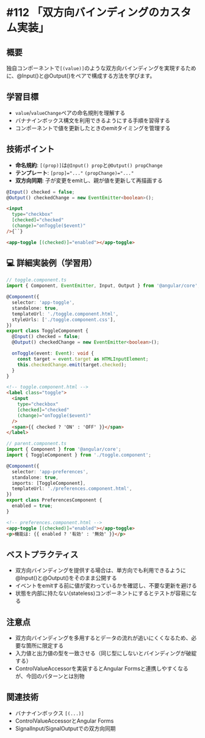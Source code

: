 # #112 「双方向バインディングのカスタム実装」

## 概要
独自コンポーネントで`[(value)]`のような双方向バインディングを実現するために、@Input()と@Output()をペアで構成する方法を学びます。

## 学習目標
- `value`/`valueChange`ペアの命名規則を理解する
- バナナインボックス構文を利用できるようにする手順を習得する
- コンポーネントで値を更新したときのemitタイミングを管理する

## 技術ポイント
- **命名規約**: `[(prop)]`は`@Input() prop`と`@Output() propChange`
- **テンプレート**: `[prop]="..."` `(propChange)="..."`
- **双方向同期**: 子が変更をemitし、親が値を更新して再描画する

```typescript
@Input() checked = false;
@Output() checkedChange = new EventEmitter<boolean>();
```

```html
<input
  type="checkbox"
  [checked]="checked"
  (change)="onToggle($event)"
/>{``}
```

```html
<app-toggle [(checked)]="enabled"></app-toggle>
```

## 💻 詳細実装例（学習用）
```typescript
// toggle.component.ts
import { Component, EventEmitter, Input, Output } from '@angular/core';

@Component({
  selector: 'app-toggle',
  standalone: true,
  templateUrl: './toggle.component.html',
  styleUrls: ['./toggle.component.css'],
})
export class ToggleComponent {
  @Input() checked = false;
  @Output() checkedChange = new EventEmitter<boolean>();

  onToggle(event: Event): void {
    const target = event.target as HTMLInputElement;
    this.checkedChange.emit(target.checked);
  }
}
```

```html
<!-- toggle.component.html -->
<label class="toggle">
  <input
    type="checkbox"
    [checked]="checked"
    (change)="onToggle($event)"
  />
  <span>{{ checked ? 'ON' : 'OFF' }}</span>
</label>
```

```typescript
// parent.component.ts
import { Component } from '@angular/core';
import { ToggleComponent } from './toggle.component';

@Component({
  selector: 'app-preferences',
  standalone: true,
  imports: [ToggleComponent],
  templateUrl: './preferences.component.html',
})
export class PreferencesComponent {
  enabled = true;
}
```

```html
<!-- preferences.component.html -->
<app-toggle [(checked)]="enabled"></app-toggle>
<p>機能は: {{ enabled ? '有効' : '無効' }}</p>
```

## ベストプラクティス
- 双方向バインディングを提供する場合は、単方向でも利用できるように@Input()と@Output()をそのまま公開する
- イベントをemitする前に値が変わっているかを確認し、不要な更新を避ける
- 状態を内部に持たない(stateless)コンポーネントにするとテストが容易になる

## 注意点
- 双方向バインディングを多用するとデータの流れが追いにくくなるため、必要な箇所に限定する
- 入力値と出力値の型を一致させる（同じ型にしないとバインディングが破綻する）
- ControlValueAccessorを実装するとAngular Formsと連携しやすくなるが、今回のパターンとは別物

## 関連技術
- バナナインボックス `[(...)]`
- ControlValueAccessorとAngular Forms
- SignalInput/SignalOutputでの双方向同期
